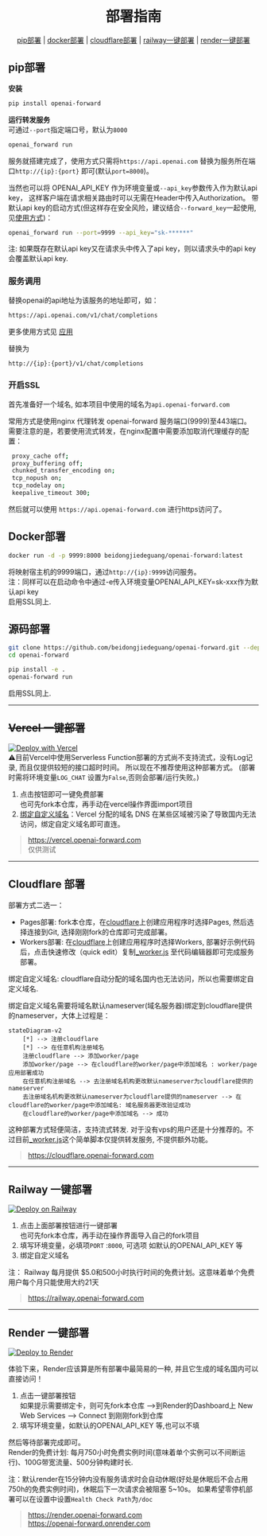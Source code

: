 
<h1 align="center">
    <br>
    部署指南
    <br>
</h1>
<div align="center">

[pip部署](#pip部署) |
[docker部署](#docker部署) |
[cloudflare部署](#cloudflare-部署) |
[railway一键部署](#railway-一键部署) |
[render一键部署](#render-一键部署)

</div>

## pip部署

**安装**

```bash
pip install openai-forward
```

**运行转发服务**  
可通过`--port`指定端口号，默认为`8000`

```bash
openai_forward run 
```
服务就搭建完成了，使用方式只需将`https://api.openai.com` 替换为服务所在端口`http://{ip}:{port}` 即可(默认`port=8000`)。

当然也可以将 OPENAI_API_KEY 作为环境变量或`--api_key`参数传入作为默认api key， 这样客户端在请求相关路由时可以无需在Header中传入Authorization。
带默认api key的启动方式(但这样存在安全风险，建议结合`--forward_key`一起使用, 见[使用方式](README.md#高级配置))：

```bash
openai_forward run --port=9999 --api_key="sk-******"
```

注: 如果既存在默认api key又在请求头中传入了api key，则以请求头中的api key会覆盖默认api key.



### 服务调用

替换openai的api地址为该服务的地址即可，如：

```bash
https://api.openai.com/v1/chat/completions
```
更多使用方式见 [应用](README.md#应用)

替换为

```bash
http://{ip}:{port}/v1/chat/completions
```
### 开启SSL
首先准备好一个域名, 如本项目中使用的域名为`api.openai-forward.com`

常用方式是使用nginx 代理转发 openai-forward 服务端口(9999)至443端口。  
需要注意的是，若要使用流式转发，在nginx配置中需要添加取消代理缓存的配置：
   ```bash
    proxy_cache off; 
    proxy_buffering off; 
    chunked_transfer_encoding on; 
    tcp_nopush on;  
    tcp_nodelay on;  
    keepalive_timeout 300;  
```

然后就可以使用 `https://api.openai-forward.com` 进行https访问了。


## Docker部署

```bash
docker run -d -p 9999:8000 beidongjiedeguang/openai-forward:latest 
```

将映射宿主机的9999端口，通过`http://{ip}:9999`访问服务。  
注：同样可以在启动命令中通过-e传入环境变量OPENAI_API_KEY=sk-xxx作为默认api key  
启用SSL同上.


## 源码部署

```bash
git clone https://github.com/beidongjiedeguang/openai-forward.git --depth=1
cd openai-forward

pip install -e .
openai-forward run 
```
启用SSL同上.

---

## ~~Vercel 一键部署~~

[![Deploy with Vercel](https://vercel.com/button)](https://vercel.com/new/clone?repository-url=https%3A%2F%2Fgithub.com%2Fbeidongjiedeguang%2Fopenai-forward&project-name=openai-forward&repository-name=openai-forward&framework=other)  
⚠️目前Vercel中使用Serverless Function部署的方式尚不支持流式，没有Log记录, 而且仅提供较短的接口超时时间。
所以现在不推荐使用这种部署方式。 (部署时需将环境变量`LOG_CHAT` 设置为`False`,否则会部署/运行失败。)

1. 点击按钮即可一键免费部署  
也可先fork本仓库，再手动在vercel操作界面import项目
2. [绑定自定义域名](https://vercel.com/docs/concepts/projects/domains/add-a-domain)：Vercel 分配的域名 DNS 在某些区域被污染了导致国内无法访问，绑定自定义域名即可直连。


> https://vercel.openai-forward.com  
仅供测试

---

## Cloudflare 部署

部署方式二选一： 
* Pages部署: fork本仓库，在[cloudflare](https://dash.cloudflare.com/)上创建应用程序时选择Pages, 然后选择连接到Git, 选择刚刚fork的仓库即可完成部署。  
* Workers部署: 在[cloudflare](https://dash.cloudflare.com/)上创建应用程序时选择Workers, 部署好示例代码后，点击快速修改（quick edit）复制[_worker.js](_worker.js) 至代码编辑器即可完成服务部署。    

绑定自定义域名: cloudflare自动分配的域名国内也无法访问，所以也需要绑定自定义域名.

绑定自定义域名需要将域名默认nameserver(域名服务器)绑定到cloudflare提供的nameserver，大体上过程是：
```mermaid
stateDiagram-v2
    [*] --> 注册cloudflare
    [*] --> 在任意机构注册域名
    注册cloudflare --> 添加worker/page
    添加worker/page --> 在cloudflare的worker/page中添加域名 : worker/page应用部署成功
    在任意机构注册域名 --> 去注册域名机构更改默认nameserver为cloudflare提供的nameserver
    去注册域名机构更改默认nameserver为cloudflare提供的nameserver --> 在cloudflare的worker/page中添加域名: 域名服务器更改验证成功
    在cloudflare的worker/page中添加域名 --> 成功 
```
这种部署方式轻便简洁，支持流式转发. 对于没有vps的用户还是十分推荐的。不过目前[_worker.js](_worker.js)这个简单脚本仅提供转发服务, 不提供额外功能。

> https://cloudflare.openai-forward.com

---

## Railway 一键部署
[![Deploy on Railway](https://railway.app/button.svg)](https://railway.app/template/tejCum?referralCode=U0-kXv)

1. 点击上面部署按钮进行一键部署  
   也可先fork本仓库，再手动在操作界面导入自己的fork项目
2. 填写环境变量，必填项`PORT` :`8000`, 可选项 如默认的OPENAI_API_KEY 等
3. 绑定自定义域名

注： Railway 每月提供 $5.0和500小时执行时间的免费计划。这意味着单个免费用户每个月只能使用大约21天

> https://railway.openai-forward.com

---

## Render 一键部署
[![Deploy to Render](https://render.com/images/deploy-to-render-button.svg)](https://render.com/deploy?repo=https://github.com/beidongjiedeguang/openai-forward)

体验下来，Render应该算是所有部署中最简易的一种, 并且它生成的域名国内可以直接访问！

1. 点击一键部署按钮  
   如果提示需要绑定卡，则可先fork本仓库 -->到Render的Dashboard上 New Web Services --> Connect 到刚刚fork到仓库
2. 填写环境变量，如默认的OPENAI_API_KEY 等,也可以不填

然后等待部署完成即可。  
Render的免费计划: 每月750小时免费实例时间(意味着单个实例可以不间断运行)、100G带宽流量、500分钟构建时长.

注：默认render在15分钟内没有服务请求时会自动休眠(好处是休眠后不会占用750h的免费实例时间)，休眠后下一次请求会被阻塞 5~10s。
如果希望零停机部署可以在设置中设置`Health Check Path`为`/doc`
> https://render.openai-forward.com  
> https://openai-forward.onrender.com 


